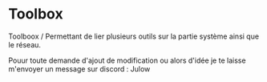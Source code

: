 # Toolbox
Toolboox / Permettant de lier plusieurs outils sur la partie système ainsi que le réseau.

Pouur toute demande d'ajout de modification ou alors d'idée je te laisse m'envoyer un message sur discord : Julow
